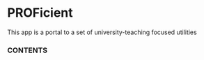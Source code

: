 # PROFicient
This app is a portal to a set of university-teaching focused utilities

### CONTENTS


## 
